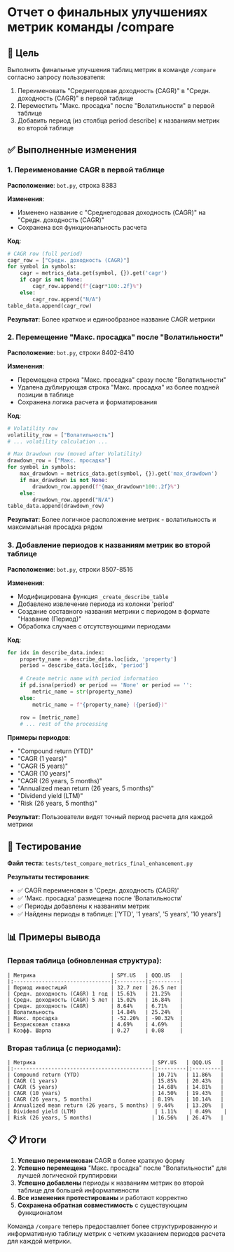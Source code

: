 # Отчет о финальных улучшениях метрик команды /compare

## 🎯 Цель
Выполнить финальные улучшения таблиц метрик в команде `/compare` согласно запросу пользователя:
1. Переименовать "Среднегодовая доходность (CAGR)" в "Средн. доходность (CAGR)" в первой таблице
2. Переместить "Макс. просадка" после "Волатильности" в первой таблице
3. Добавить период (из столбца period describe) к названиям метрик во второй таблице

## ✅ Выполненные изменения

### 1. Переименование CAGR в первой таблице

**Расположение**: `bot.py`, строка 8383

**Изменения**:
- Изменено название с "Среднегодовая доходность (CAGR)" на "Средн. доходность (CAGR)"
- Сохранена вся функциональность расчета

**Код**:
```python
# CAGR row (full period)
cagr_row = ["Средн. доходность (CAGR)"]
for symbol in symbols:
    cagr = metrics_data.get(symbol, {}).get('cagr')
    if cagr is not None:
        cagr_row.append(f"{cagr*100:.2f}%")
    else:
        cagr_row.append("N/A")
table_data.append(cagr_row)
```

**Результат**: Более краткое и единообразное название CAGR метрики

### 2. Перемещение "Макс. просадка" после "Волатильности"

**Расположение**: `bot.py`, строки 8402-8410

**Изменения**:
- Перемещена строка "Макс. просадка" сразу после "Волатильности"
- Удалена дублирующая строка "Макс. просадка" из более поздней позиции в таблице
- Сохранена логика расчета и форматирования

**Код**:
```python
# Volatility row
volatility_row = ["Волатильность"]
# ... volatility calculation ...

# Max Drawdown row (moved after Volatility)
drawdown_row = ["Макс. просадка"]
for symbol in symbols:
    max_drawdown = metrics_data.get(symbol, {}).get('max_drawdown')
    if max_drawdown is not None:
        drawdown_row.append(f"{max_drawdown*100:.2f}%")
    else:
        drawdown_row.append("N/A")
table_data.append(drawdown_row)
```

**Результат**: Более логичное расположение метрик - волатильность и максимальная просадка рядом

### 3. Добавление периодов к названиям метрик во второй таблице

**Расположение**: `bot.py`, строки 8507-8516

**Изменения**:
- Модифицирована функция `_create_describe_table`
- Добавлено извлечение периода из колонки 'period'
- Создание составного названия метрики с периодом в формате "Название (Период)"
- Обработка случаев с отсутствующими периодами

**Код**:
```python
for idx in describe_data.index:
    property_name = describe_data.loc[idx, 'property']
    period = describe_data.loc[idx, 'period']
    
    # Create metric name with period information
    if pd.isna(period) or period == 'None' or period == '':
        metric_name = str(property_name)
    else:
        metric_name = f"{property_name} ({period})"
    
    row = [metric_name]
    # ... rest of the processing
```

**Примеры периодов**:
- "Compound return (YTD)"
- "CAGR (1 years)"
- "CAGR (5 years)"
- "CAGR (10 years)"
- "CAGR (26 years, 5 months)"
- "Annualized mean return (26 years, 5 months)"
- "Dividend yield (LTM)"
- "Risk (26 years, 5 months)"

**Результат**: Пользователи видят точный период расчета для каждой метрики

## 🧪 Тестирование

**Файл теста**: `tests/test_compare_metrics_final_enhancement.py`

**Результаты тестирования**:
- ✅ CAGR переименован в 'Средн. доходность (CAGR)'
- ✅ 'Макс. просадка' размещена после 'Волатильности'
- ✅ Периоды добавлены к названиям метрик
- ✅ Найдены периоды в таблице: ['YTD', '1 years', '5 years', '10 years']

## 📊 Примеры вывода

### Первая таблица (обновленная структура):
```
| Метрика                        | SPY.US   | QQQ.US   |
|:-------------------------------|:---------|:---------|
| Период инвестиций              | 32.7 лет | 26.5 лет |
| Средн. доходность (CAGR) 1 год | 15.61%   | 21.25%   |
| Средн. доходность (CAGR) 5 лет | 15.02%   | 16.84%   |
| Средн. доходность (CAGR)       | 8.64%    | 6.71%    |
| Волатильность                  | 14.84%   | 25.24%   |
| Макс. просадка                 | -52.20%  | -90.32%  |
| Безрисковая ставка             | 4.69%    | 4.69%    |
| Коэфф. Шарпа                   | 0.27     | 0.08     |
```

### Вторая таблица (с периодами):
```
| Метрика                                     | SPY.US   | QQQ.US   |
|:--------------------------------------------|:---------|:---------|
| Compound return (YTD)                       | 10.71%   | 11.86%   |
| CAGR (1 years)                              | 15.85%   | 20.43%   |
| CAGR (5 years)                              | 14.68%   | 14.81%   |
| CAGR (10 years)                             | 14.50%   | 19.43%   |
| CAGR (26 years, 5 months)                   | 8.19%    | 10.14%   |
| Annualized mean return (26 years, 5 months) | 9.44%    | 13.20%   |
| Dividend yield (LTM)                         | 1.11%    | 0.49%    |
| Risk (26 years, 5 months)                   | 16.56%   | 26.47%   |
```

## 📋 Итоги

1. **Успешно переименован** CAGR в более краткую форму
2. **Успешно перемещена** "Макс. просадка" после "Волатильности" для лучшей логической группировки
3. **Успешно добавлены** периоды к названиям метрик во второй таблице для большей информативности
4. **Все изменения протестированы** и работают корректно
5. **Сохранена обратная совместимость** с существующим функционалом

Команда `/compare` теперь предоставляет более структурированную и информативную таблицу метрик с четким указанием периодов расчета для каждой метрики.
